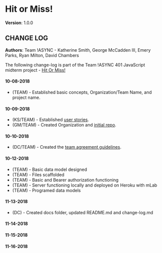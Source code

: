 # Hit or Miss!

**Version**: 1.0.0

## CHANGE LOG

**Authors**: Team !ASYNC - Katherine Smith, George McCadden III, Emery Parks, Ryan Milton, David Chambers

The following change-log is part of the Team !ASYNC 401 JavaScript midterm project - [Hit Or Miss!](https://github.com/hit-or-miss/hit-or-miss)  

#### 10-08-2018
* (TEAM) - Established basic concepts, Organization/Team Name, and project name.

#### 10-09-2018
* (KS/TEAM) - Established [user stories](user-stories.md).
* (GM/TEAM) - Created Organization and [initial repo](https://github.com/hit-or-miss/midterm).

#### 10-10-2018
* (DC/TEAM) - Created the [team agreement guidelines](team-agreement.md).

#### 10-12-2018
* (TEAM) - Basic data model designed
* (TEAM) - Files scaffolded
* (TEAM) - Basic and Bearer authorization functioning
* (TEAM) - Server functioning locally and deployed on Heroku with mLab
* (TEAM) - Programed data models

#### 11-13-2018
* (DC) - Created docs folder, updated README.md and change-log.md



#### 11-14-2018



#### 11-15-2018



#### 11-16-2018